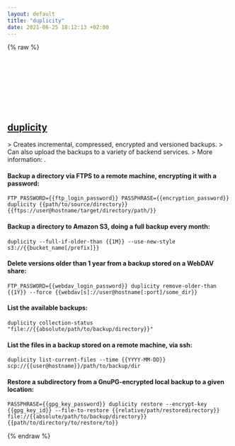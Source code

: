 ```yaml
---
layout: default
title: "duplicity"
date: 2021-06-25 18:12:13 +02:00
---
```

{% raw %}
<h2 id="duplicity">
  <a href="/en/common/duplicity.html">duplicity</a> <a href="#duplicity"><svg class="icon">
    <use href="/assets/images/unicode_sprite.svg#link" />
  </svg></a>
</h2>
> Creates incremental, compressed, encrypted and versioned backups.
> Can also upload the backups to a variety of backend services.
> More information: <http://duplicity.nongnu.org>.

#### Backup a directory via FTPS to a remote machine, encrypting it with a password:
```shell
FTP_PASSWORD={{ftp_login_password}} PASSPHRASE={{encryption_password}} duplicity {{path/to/source/directory}} {{ftps://user@hostname/target/directory/path/}}
```
#### Backup a directory to Amazon S3, doing a full backup every month:
```shell
duplicity --full-if-older-than {{1M}} --use-new-style s3://{{bucket_name[/prefix]}}
```
#### Delete versions older than 1 year from a backup stored on a WebDAV share:
```shell
FTP_PASSWORD={{webdav_login_password}} duplicity remove-older-than {{1Y}} --force {{webdav[s]://user@hostname[:port]/some_dir}}
```
#### List the available backups:
```shell
duplicity collection-status "file://{{absolute/path/to/backup/directory}}"
```
#### List the files in a backup stored on a remote machine, via ssh:
```shell
duplicity list-current-files --time {{YYYY-MM-DD}} scp://{{user@hostname}}/path/to/backup/dir
```
#### Restore a subdirectory from a GnuPG-encrypted local backup to a given location:
```shell
PASSPHRASE={{gpg_key_password}} duplicity restore --encrypt-key {{gpg_key_id}} --file-to-restore {{relative/path/restoredirectory}} file://{{absolute/path/to/backup/directory}} {{path/to/directory/to/restore/to}}
```
{% endraw %}